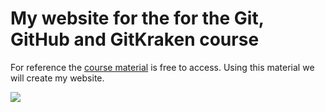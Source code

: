 # My website for the for the Git, GitHub and GitKraken course

For reference the [course material](https://srse-git-github-zero2hero.netlify.app/) is free to access.
Using this material we will create my website.

![](https://en.wikipedia.org/wiki/University_of_Sheffield#/media/File:Coat_of_arms_of_the_University_of_Sheffield.svg)
